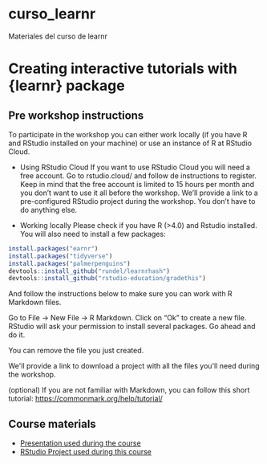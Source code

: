 # curso_learnr
Materiales del curso de learnr

# Creating interactive tutorials with {learnr} package

## Pre workshop instructions

To participate in the workshop you can either work locally (if you have R and RStudio installed on your machine) or use an instance of R at RStudio Cloud.

* Using RStudio Cloud
If you want to use RStudio Cloud you will need a free account. Go to rstudio.cloud/ and follow de instructions to register. Keep in mind that the free account is limited to 15 hours per month and you don’t want to use it all before the workshop. We’ll provide a link to a pre-configured RStudio project during the workshop. You don’t have to do anything else.

* Working locally
Please check if you have R (>4.0) and Rstudio installed. You will also need to install a few packages:

``` r
install.packages("earnr")
install.packages("tidyverse")
install.packages("palmerpenguins")
devtools::install_github("rundel/learnrhash")
devtools::install_github("rstudio-education/gradethis")
```
And follow the instructions below to make sure you can work with R Markdown files. 

Go to File -> New File -> R Markdown. Click on “Ok” to create a new file. RStudio will ask your permission to install several packages. Go ahead and do it.

You can remove the file you just created.

We'll provide a link to download a project with all the files you'll need during the workshop.

(optional) If you are not familiar with Markdown, you can follow this short tutorial: https://commonmark.org/help/tutorial/


## Course materials

- [Presentation used during the course](https://docs.google.com/presentation/d/1RejcfLcXZtkZgOTOwo5UJx9Oyg-jU_vE5ucufnUx31Y/edit?usp=sharing)
- [RStudio Project used during this course](https://github.com/MetaDocencia/curso_learnr/blob/main/learnr_project.zip)


